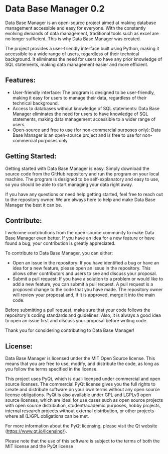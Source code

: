 # Data Base Manager 0.2

Data Base Manager is an open-source project aimed at making database management accessible and easy for everyone. With the constantly evolving demands of data management, traditional tools such as excel are no longer sufficient. This is why Data Base Manager was created.

The project provides a user-friendly interface built using Python, making it accessible to a wide range of users, regardless of their technical background. It eliminates the need for users to have any prior knowledge of SQL statements, making data management easier and more efficient.

## Features:
- User-friendly interface: The program is designed to be user-friendly, making it easy for users to manage their data, regardless of their technical background.
- Access to databases without knowledge of SQL statements: Data Base Manager eliminates the need for users to have knowledge of SQL statements, making data management accessible to a wider range of users.
- Open-source and free to use (for non-commercial purposes only): Data Base Manager is an open-source project and is free to use for non-commercial purposes only.

## Getting Started:
Getting started with Data Base Manager is easy. Simply download the source code from the GitHub repository and run the program on your local machine. The program is designed to be self-explanatory and easy to use, so you should be able to start managing your data right away.

If you have any questions or need help getting started, feel free to reach out to the repository owner. We are always here to help and make Data Base Manager the best it can be.

## Contribute:
I welcome contributions from the open-source community to make Data Base Manager even better. If you have an idea for a new feature or have found a bug, your contribution is greatly appreciated.

To contribute to Data Base Manager, you can either:
- Open an issue in the repository: If you have identified a bug or have an idea for a new feature, please open an issue in the repository. This allows other contributors and users to see and discuss your proposal.
- Submit a pull request: If you have a solution to a problem or would like to add a new feature, you can submit a pull request. A pull request is a proposed change to the code that you have made. The repository owner will review your proposal and, if it is approved, merge it into the main code.

Before submitting a pull request, make sure that your code follows the repository's coding standards and guidelines. Also, it is always a good idea to open an issue first and discuss your proposal before writing code.

Thank you for considering contributing to Data Base Manager!

## License:
Data Base Manager is licensed under the MIT Open Source license. This means that you are free to use, modify, and distribute the code, as long as you follow the terms specified in the license.

This project uses PyQt, which is dual-licensed under commercial and open source licenses. The commercial PyQt license gives you the full rights to create and distribute software on your own terms without any open source license obligations. PyQt is also available under GPL and LGPLv3 open source licenses, which are ideal for use cases such as open source projects with open source distribution, student/academic purposes, hobby projects, internal research projects without external distribution, or other projects where all (L)GPL obligations can be met.

For more information about the PyQt licensing, please visit the Qt website (https://www.qt.io/licensing/).

Please note that the use of this software is subject to the terms of both the MIT license and the PyQt license
